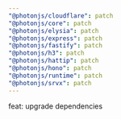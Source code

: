```yaml
---
"@photonjs/cloudflare": patch
"@photonjs/core": patch
"@photonjs/elysia": patch
"@photonjs/express": patch
"@photonjs/fastify": patch
"@photonjs/h3": patch
"@photonjs/hattip": patch
"@photonjs/hono": patch
"@photonjs/runtime": patch
"@photonjs/srvx": patch
---
```


feat: upgrade dependencies
